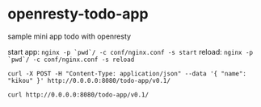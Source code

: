 # openresty-todo-app
sample mini app todo with openresty

start app: ```nginx -p `pwd`/ -c conf/nginx.conf -s start```
reload: ```nginx -p `pwd`/ -c conf/nginx.conf -s reload```

```shell
curl -X POST -H "Content-Type: application/json" --data '{ "name": "kikou" }' http://0.0.0.0:8080/todo-app/v0.1/

curl http://0.0.0.0:8080/todo-app/v0.1/
```

